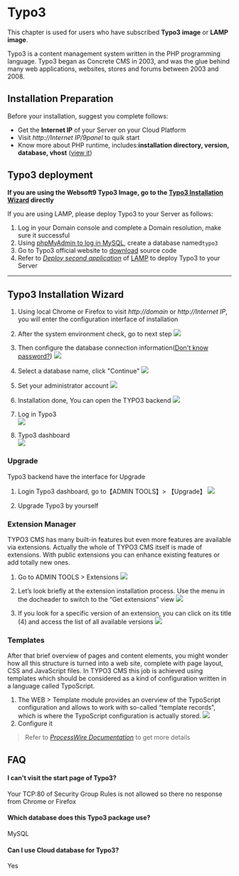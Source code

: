 # Typo3

This chapter is used for users who have subscribed **Typo3 image** or **LAMP image**.

Typo3 is a content management system written in the PHP programming language. Typo3 began as Concrete CMS in 2003, and was the glue behind many web applications, websites, stores and forums between 2003 and 2008.

## Installation Preparation

Before your installation, suggest you complete follows:

* Get the **Internet IP** of your Server on your Cloud Platform
* Visit *http://Internet IP/9panel* to quik start
* Know more about PHP runtime, includes:**installation directory, version, database, vhost** ([view it](https://support.websoft9.com/docs/lamp/stack-components.html))

## Typo3 deployment

**If you are using the Websoft9 Typo3 Image, go to the [Typo3 Installation Wizard](/typo3.md#typo3-installation-wizard) directly**

If you are using LAMP, please deploy Typo3 to your Server as follows:

1. Log in your Domain console and complete a Domain resolution, make sure it successful
2. Using [phpMyAdmin to log in MySQL](https://support.websoft9.com/docs/lamp/admin-mysql.html), create a database named`typo3`
3. Go to Typo3 official website to [download](http://www.typo3.org/download)  source code
4. Refer to *[Deploy second application](https://support.websoft9.com/docs/lamp/solution-deployment.html#deploy-second-application)* of [LAMP](https://support.websoft9.com/docs/lamp/) to deploy Typo3 to your Server

---

## Typo3 Installation Wizard

1. Using local Chrome or Firefox to visit *http://domain* or *http://Internet IP*, you will enter the configuration interface of installation

2. After the system environment check, go to next step 
   ![](http://libs.websoft9.com/Websoft9/DocsPicture/en/typo3/ty02.png)

3. Then configure the database connection information([Don't know password?](https://support.websoft9.com/docs/lamp/stack-accounts.html#mysql))
   ![](http://libs.websoft9.com/Websoft9/DocsPicture/en/typo3/ty03.png)

4. Select a database name, click "Continue"
   ![](http://libs.websoft9.com/Websoft9/DocsPicture/en/typo3/ty04.png)

5. Set your administrator account
   ![](http://libs.websoft9.com/Websoft9/DocsPicture/en/typo3/ty05.png)

6. Installation done, You can open the TYPO3 backend
   ![](http://libs.websoft9.com/Websoft9/DocsPicture/en/typo3/ty06.png)

7. Log in Typo3  
   ![](http://libs.websoft9.com/Websoft9/DocsPicture/en/typo3/typo3-login-websoft9.png)

8. Typo3 dashboard  
   ![](http://libs.websoft9.com/Websoft9/DocsPicture/en/typo3/ty08.png)

### Upgrade

Typo3 backend have the interface for Upgrade

1. Login Typo3 dashboard, go to【ADMIN TOOLS】> 【Upgrade】
   ![](http://libs.websoft9.com/Websoft9/DocsPicture/en/typo3/typo3-upgrade-websoft9.png)
   
2. Upgrade Typo3 by yourself

### Extension Manager

TYPO3 CMS has many built-in features but even more features are available via extensions. Actually the whole of TYPO3 CMS itself is made of extensions. With public extensions you can enhance existing features or add totally new ones.

1. Go to ADMIN TOOLS > Extensions
   ![](http://libs.websoft9.com/Websoft9/DocsPicture/en/typo3/typo3-BackendExtensionManager-websoft9.png)

2. Let’s look briefly at the extension installation process. Use the menu in the docheader to switch to the “Get extensions” view
   ![](http://libs.websoft9.com/Websoft9/DocsPicture/en/typo3/typo3-BackendExtensionManagerInstall-websoft9.png)

3. If you look for a specific version of an extension, you can click on its title (4) and access the list of all available versions
   ![](http://libs.websoft9.com/Websoft9/DocsPicture/en/typo3/typo3-BackendExtensionManagerExtensionVersions-websoft9.png)

### Templates

After that brief overview of pages and content elements, you might wonder how all this structure is turned into a web site, complete with page layout, CSS and JavaScript files. In TYPO3 CMS this job is achieved using templates which should be considered as a kind of configuration written in a language called TypoScript.

1. The WEB > Template module provides an overview of the TypoScript configuration and allows to work with so-called “template records”, which is where the TypoScript configuration is actually stored.
   ![](http://libs.websoft9.com/Websoft9/DocsPicture/en/typo3/typo3-template-websoft9.png)
2. Configure it

> Refer to *[ProcessWire Documentation](https://docs.typo3.org/)* to get more details

## FAQ

#### I can't visit the start page of Typo3?

Your TCP:80 of Security Group Rules is not allowed so there no response from Chrome or Firefox

#### Which database does this Typo3 package use?

MySQL

#### Can I use Cloud database for Typo3?

Yes
